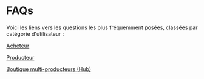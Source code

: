 # FAQs

Voici les liens vers les questions les plus fréquemment posées, classées par catégorie d'utilisateur :

[Acheteur](acheteur.md)

[Producteur](producteur.md)

[Boutique multi-producteurs (Hub)](hub.md)
